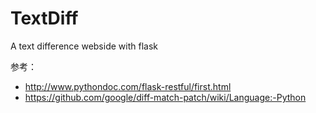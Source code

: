 # TextDiff
A text difference webside with flask

参考：
- http://www.pythondoc.com/flask-restful/first.html
- https://github.com/google/diff-match-patch/wiki/Language:-Python
